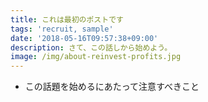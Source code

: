 ```yaml
---
title: これは最初のポストです
tags: 'recruit, sample'
date: '2018-05-16T09:57:38+09:00'
description: さて、この話しから始めよう。
image: /img/about-reinvest-profits.jpg
---
```

* この話題を始めるにあたって注意すべきこと
